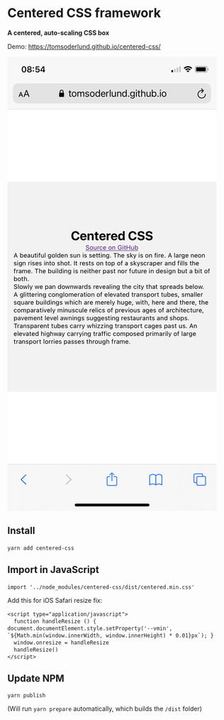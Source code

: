 # Centered CSS framework

**A centered, auto-scaling CSS box**

Demo: https://tomsoderlund.github.io/centered-css/

![Screenshot of Centered CSS](docs/demo.jpg)


## Install

    yarn add centered-css


## Import in JavaScript

    import '../node_modules/centered-css/dist/centered.min.css'

Add this for iOS Safari resize fix:

    <script type="application/javascript">
      function handleResize () { document.documentElement.style.setProperty('--vmin', `${Math.min(window.innerWidth, window.innerHeight) * 0.01}px`); }
      window.onresize = handleResize
      handleResize()
    </script>

## Update NPM

    yarn publish

(Will run `yarn prepare` automatically, which builds the `/dist` folder)
